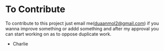 # To Contribute
To contribute to this project just email me(duaanmol2@gmail.com) if you wanna improve something or addd something
and after my approval you can start working on as to oppose duplicate work.
- Charlie
